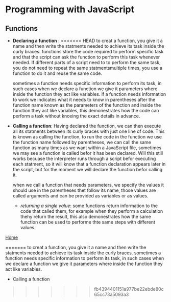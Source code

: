 # Programming with JavaScript
## Functions 
- **Declaring a function** :
<<<<<<< HEAD
  to creat a function, you give it a name and then write the statments needed to achieve its task inside the curly braces. functions store the code required to perform specific task and that the script can ask the function to perform this task whenever needed. If different parts of a script need to to perform the same task, you do not need to repeat the same statmentsmultiple times, you use a function to do it and reuse the same code. 

  sometimes a function needs specific information to perform its task, in such cases when we declare a function we give it parameters where inside the function they act like variables. if a function needs information to work we indicates what it needs to know in parentheses after the function name known as the parameters of the function and inside the function they act like variables, this demonestrates how the code can perform a task without knoeing the exact details in advance.

- **Calling a function**:
  Having declared the function, we can then execute all its statments between its curly braces with just one line of code. This is known as calling the function, to run the code in the function we use the function name followed by parentheses, we can call the same function as many times as we want within a JavaScript file, sometimes we may see a function is called befor it has been declared. Will this still works becuase the interpreter runs through a script befor executing each statment, so it will know that a function declaration appears later in the script, but for the moment we will declare the function befor calling it.

  when we call a function that needs parameters, we specify the values it should use in the parentheses thet follow its name, those values are called arguments and can be provided as variables or as values.

    - *returning a single value*:
      some functions return information to the code that called them, for example when they perform a calculation thehy return the result, this also demonestrates how the same function can be used to performe thte same steps with different values.


[Home]( https://kztahat.github.io/reading-notes/)


=======
  to creat a function, you give it a name and then write the statments needed to achieve its task inside the curly braces.
  sometimes a function needs specific information to perform its task, in such cases when we declare a function we give it parameters where inside the function they act like variables.
 - Calling a function 
>>>>>>> fb4394401151a977be22ebde80c65cc73a5093a3
  

  